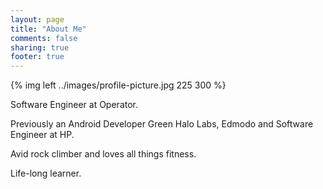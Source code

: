 ```yaml
---
layout: page
title: "About Me"
comments: false
sharing: true
footer: true
---
```


{% img left ../images/profile-picture.jpg 225 300 %}

Software Engineer at Operator.

Previously an Android Developer Green Halo Labs, Edmodo and Software Engineer at HP.

Avid rock climber and loves all things fitness.

Life-long learner.

